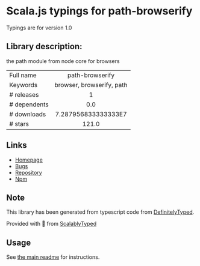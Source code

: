 
# Scala.js typings for path-browserify

Typings are for version 1.0

## Library description:
the path module from node core for browsers

|                    |                 |
| ------------------ | :-------------: |
| Full name          | path-browserify |
| Keywords           | browser, browserify, path |
| # releases         | 1 |
| # dependents       | 0.0 |
| # downloads        | 7.287956833333333E7 |
| # stars            | 121.0 |

## Links
- [Homepage](https://github.com/browserify/path-browserify)
- [Bugs](https://github.com/browserify/path-browserify/issues)
- [Repository](https://github.com/browserify/path-browserify)
- [Npm](https://www.npmjs.com/package/path-browserify)
    


## Note
This library has been generated from typescript code from [DefinitelyTyped](https://definitelytyped.org).

Provided with :purple_heart: from [ScalablyTyped](https://github.com/oyvindberg/ScalablyTyped)

## Usage
See [the main readme](../../readme.md) for instructions.


